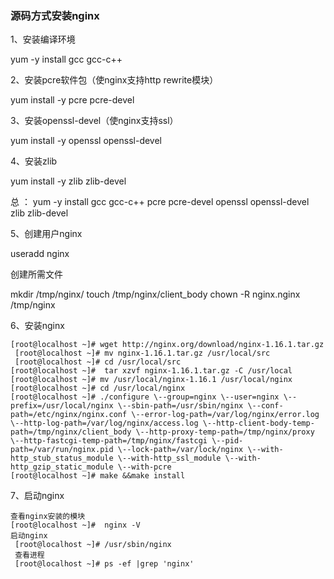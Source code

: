 ### 源码方式安装nginx

1、安装编译环境

yum -y install gcc gcc-c++

2、安装pcre软件包（使nginx支持http rewrite模块）

yum install -y pcre pcre-devel

3、安装openssl-devel（使nginx支持ssl）

yum install -y openssl openssl-devel 

4、安装zlib

yum install -y zlib zlib-devel

总 ： yum -y install gcc gcc-c++ pcre pcre-devel openssl openssl-devel zlib zlib-devel

5、创建用户nginx

useradd nginx 

创建所需文件

 mkdir /tmp/nginx/
 touch /tmp/nginx/client_body
 chown -R nginx.nginx /tmp/nginx

6、安装nginx

```
[root@localhost ~]# wget http://nginx.org/download/nginx-1.16.1.tar.gz
 [root@localhost ~]# mv nginx-1.16.1.tar.gz /usr/local/src
 [root@localhost ~]# cd /usr/local/src
[root@localhost ~]#  tar xzvf nginx-1.16.1.tar.gz -C /usr/local
[root@localhost ~]# mv /usr/local/nginx-1.16.1 /usr/local/nginx
[root@localhost ~]# cd /usr/local/nginx
[root@localhost ~]# ./configure \--group=nginx \--user=nginx \--prefix=/usr/local/nginx \--sbin-path=/usr/sbin/nginx \--conf-path=/etc/nginx/nginx.conf \--error-log-path=/var/log/nginx/error.log \--http-log-path=/var/log/nginx/access.log \--http-client-body-temp-path=/tmp/nginx/client_body \--http-proxy-temp-path=/tmp/nginx/proxy \--http-fastcgi-temp-path=/tmp/nginx/fastcgi \--pid-path=/var/run/nginx.pid \--lock-path=/var/lock/nginx \--with-http_stub_status_module \--with-http_ssl_module \--with-http_gzip_static_module \--with-pcre
[root@localhost ~]# make &&make install
```

7、启动nginx

```
查看nginx安装的模块
[root@localhost ~]#  nginx -V
启动nginx
 [root@localhost ~]# /usr/sbin/nginx
 查看进程
 [root@localhost ~]# ps -ef |grep 'nginx'
```

